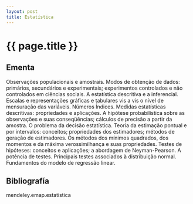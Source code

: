 ```yaml
---
layout: post
title: Estatística 
---
```


# {{ page.title }}

## Ementa

Observações populacionais e amostrais. Modos de obtenção de dados:
primários, secundários e experimentais; experimentos controlados e não
controlados em ciências sociais. A estatística descritiva e a
inferencial. Escalas e representações gráficas e tabulares vis a vis o
nível de mensuração das variáveis. Números Índices. Medidas
estatísticas descritivas: propriedades e aplicações. A hipótese
probabilística sobre as observações e suas conseqüências; cálculos de
precisão a partir da amostra. O problema da decisão
estatística. Teoria da estimação pontual e por intervalos: conceitos;
propriedades dos estimadores; métodos de geração de estimadores. Os
métodos dos mínimos quadrados, dos momentos e da máxima
verossimilhança e suas propriedades. Testes de hipóteses: conceitos e
aplicações; a abordagem de Neyman-Pearson. A potência de
testes. Principais testes associados à distribuição
normal. Fundamentos do modelo de regressão linear.

## Bibliografía

mendeley.emap.estatistica



